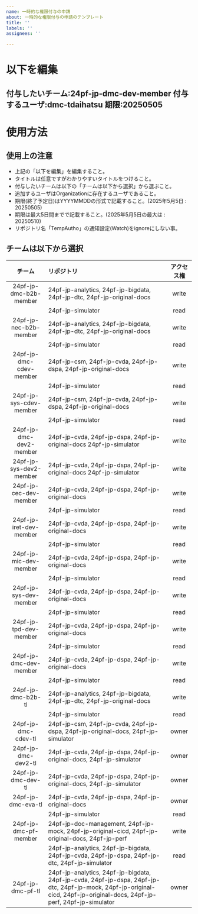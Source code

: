 ```yaml
---
name: 一時的な権限付与の申請
about: 一時的な権限付与の申請のテンプレート
title: ''
labels: ''
assignees: ''

---
```


# 以下を編集
付与したいチーム:24pf-jp-dmc-dev-member
付与するユーザ:dmc-tdaihatsu
期限:20250505
---
# 使用方法
## 使用上の注意
- 上記の「以下を編集」を編集すること。
- タイトルは任意ですがわかりやすいタイトルをつけること。
- 付与したいチームは以下の「チームは以下から選択」から選ぶこと。
- 追加するユーザはOrganizationに存在するユーザであること。
- 期限(終了予定日)はYYYYMMDDの形式で記載すること。(2025年5月5日 : 20250505)
- 期限は最大5日間までで記載すること。(2025年5月5日の最大は : 20250510)
- リポジトリ名「TempAutho」の通知設定(Watch)をignoreにしない事。
## チームは以下から選択
| チーム | リポジトリ | アクセス権 |
| :-: | :- | :-: |
| 24pf-jp-dmc-b2b-member | 24pf-jp-analytics, 24pf-jp-bigdata, 24pf-jp-dtc, 24pf-jp-original-docs | write |
| | 24pf-jp-simulator | read |
| 24pf-jp-nec-b2b-member | 24pf-jp-analytics, 24pf-jp-bigdata, 24pf-jp-dtc, 24pf-jp-original-docs | write |
| | 24pf-jp-simulator | read |
| 24pf-jp-dmc-cdev-member | 24pf-jp-csm, 24pf-jp-cvda, 24pf-jp-dspa, 24pf-jp-original-docs | write |
| | 24pf-jp-simulator | read |
| 24pf-jp-sys-cdev-member | 24pf-jp-csm, 24pf-jp-cvda, 24pf-jp-dspa, 24pf-jp-original-docs | write |
| | 24pf-jp-simulator | read |
| 24pf-jp-dmc-dev2-member | 24pf-jp-cvda, 24pf-jp-dspa, 24pf-jp-original-docs 24pf-jp-simulator | write |
| 24pf-jp-sys-dev2-member | 24pf-jp-cvda, 24pf-jp-dspa, 24pf-jp-original-docs 24pf-jp-simulator | write |
| 24pf-jp-cec-dev-member | 24pf-jp-cvda, 24pf-jp-dspa, 24pf-jp-original-docs | write |
| | 24pf-jp-simulator | read |
| 24pf-jp-iret-dev-member | 24pf-jp-cvda, 24pf-jp-dspa, 24pf-jp-original-docs | write |
| | 24pf-jp-simulator | read |
| 24pf-jp-mic-dev-member | 24pf-jp-cvda, 24pf-jp-dspa, 24pf-jp-original-docs | write |
| | 24pf-jp-simulator | read |
| 24pf-jp-sys-dev-member | 24pf-jp-cvda, 24pf-jp-dspa, 24pf-jp-original-docs | write |
| | 24pf-jp-simulator | read |
| 24pf-jp-tpd-dev-member | 24pf-jp-cvda, 24pf-jp-dspa, 24pf-jp-original-docs | write |
| | 24pf-jp-simulator | read |
| 24pf-jp-dmc-dev-member | 24pf-jp-cvda, 24pf-jp-dspa, 24pf-jp-original-docs | write |
| | 24pf-jp-simulator | read |
| 24pf-jp-dmc-b2b-tl | 24pf-jp-analytics, 24pf-jp-bigdata, 24pf-jp-dtc, 24pf-jp-original-docs | write |
| | 24pf-jp-simulator | read |
| 24pf-jp-dmc-cdev-tl | 24pf-jp-csm, 24pf-jp-cvda, 24pf-jp-dspa, 24pf-jp-original-docs, 24pf-jp-simulator | owner |
| 24pf-jp-dmc-dev2-tl | 24pf-jp-cvda, 24pf-jp-dspa, 24pf-jp-original-docs, 24pf-jp-simulator | owner |
| 24pf-jp-dmc-dev-tl | 24pf-jp-cvda, 24pf-jp-dspa, 24pf-jp-original-docs, 24pf-jp-simulator | owner |
| 24pf-jp-dmc-eva-tl | 24pf-jp-cvda, 24pf-jp-dspa, 24pf-jp-original-docs | owner |
| | 24pf-jp-simulator | read |
| 24pf-jp-dmc-pf-member | 24pf-jp-doc-management, 24pf-jp-mock, 24pf-jp-original-cicd, 24pf-jp-original-docs, 24pf-jp-perf | write |
| | 24pf-jp-analytics, 24pf-jp-bigdata, 24pf-jp-cvda, 24pf-jp-dspa, 24pf-jp-dtc, 24pf-jp-simulator | read |
| 24pf-jp-dmc-pf-tl | 24pf-jp-analytics, 24pf-jp-bigdata, 24pf-jp-cvda, 24pf-jp-dspa, 24pf-jp-dtc, 24pf-jp-mock, 24pf-jp-original-cicd, 24pf-jp-original-docs, 24pf-jp-perf, 24pf-jp-simulator | owner |

